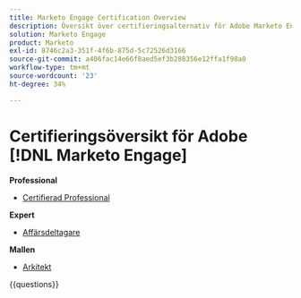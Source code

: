 ```yaml
---
title: Marketo Engage Certification Overview
description: Översikt över certifieringsalternativ för Adobe Marketo Engage
solution: Marketo Engage
product: Marketo
exl-id: 8746c2a3-351f-4f6b-875d-5c72526d3166
source-git-commit: a406fac14e66f8aed5ef3b288356e12ffa1f98a0
workflow-type: tm+mt
source-wordcount: '23'
ht-degree: 34%

---
```


# Certifieringsöversikt för Adobe [!DNL Marketo Engage]

**Professional**

* [Certifierad Professional](/help/certifications/ame/ame-p.md) <!--AD0-E555-->

**Expert**

* [Affärsdeltagare](/help/certifications/ame/ame-e-business.md) <!--AD0-E559-->

**Mallen**

* [Arkitekt](/help/certifications/ame/ame-m-architect-23-08.md) <!--AD0-E560-->

{{questions}}

